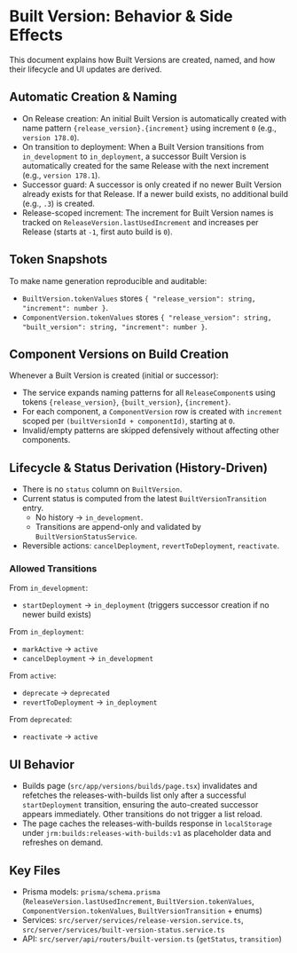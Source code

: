 # Built Version: Behavior & Side Effects

This document explains how Built Versions are created, named, and how their lifecycle and UI updates are derived.

## Automatic Creation & Naming

- On Release creation: An initial Built Version is automatically created with name pattern `{release_version}.{increment}` using increment `0` (e.g., `version 178.0`).
- On transition to deployment: When a Built Version transitions from `in_development` to `in_deployment`, a successor Built Version is automatically created for the same Release with the next increment (e.g., `version 178.1`).
- Successor guard: A successor is only created if no newer Built Version already exists for that Release. If a newer build exists, no additional build (e.g., `.3`) is created.
- Release-scoped increment: The increment for Built Version names is tracked on `ReleaseVersion.lastUsedIncrement` and increases per Release (starts at `-1`, first auto build is `0`).

## Token Snapshots

To make name generation reproducible and auditable:
- `BuiltVersion.tokenValues` stores `{ "release_version": string, "increment": number }`.
- `ComponentVersion.tokenValues` stores `{ "release_version": string, "built_version": string, "increment": number }`.

## Component Versions on Build Creation

Whenever a Built Version is created (initial or successor):
- The service expands naming patterns for all `ReleaseComponent`s using tokens `{release_version}`, `{built_version}`, `{increment}`.
- For each component, a `ComponentVersion` row is created with `increment` scoped per `(builtVersionId + componentId)`, starting at `0`.
- Invalid/empty patterns are skipped defensively without affecting other components.

## Lifecycle & Status Derivation (History-Driven)

- There is no `status` column on `BuiltVersion`.
- Current status is computed from the latest `BuiltVersionTransition` entry.
  - No history → `in_development`.
  - Transitions are append-only and validated by `BuiltVersionStatusService`.
- Reversible actions: `cancelDeployment`, `revertToDeployment`, `reactivate`.

### Allowed Transitions

From `in_development`:
- `startDeployment` → `in_deployment` (triggers successor creation if no newer build exists)

From `in_deployment`:
- `markActive` → `active`
- `cancelDeployment` → `in_development`

From `active`:
- `deprecate` → `deprecated`
- `revertToDeployment` → `in_deployment`

From `deprecated`:
- `reactivate` → `active`

## UI Behavior

- Builds page (`src/app/versions/builds/page.tsx`) invalidates and refetches the releases-with-builds list only after a successful `startDeployment` transition, ensuring the auto-created successor appears immediately. Other transitions do not trigger a list reload.
- The page caches the releases-with-builds response in `localStorage` under `jrm:builds:releases-with-builds:v1` as placeholder data and refreshes on demand.

## Key Files

- Prisma models: `prisma/schema.prisma` (`ReleaseVersion.lastUsedIncrement`, `BuiltVersion.tokenValues`, `ComponentVersion.tokenValues`, `BuiltVersionTransition` + enums)
- Services: `src/server/services/release-version.service.ts`, `src/server/services/built-version-status.service.ts`
- API: `src/server/api/routers/built-version.ts` (`getStatus`, `transition`)
